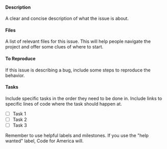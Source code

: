 #### Description

A clear and concise description of what the issue is about.

#### Files

A list of relevant files for this issue. This will help people navigate the project and offer some clues of where to start.

#### To Reproduce

If this issue is describing a bug, include some steps to reproduce the behavior.

#### Tasks

Include specific tasks in the order they need to be done in. Include links to specific lines of code where the task should happen at.

- [ ] Task 1
- [ ] Task 2
- [ ] Task 3

Remember to use helpful labels and milestones. If you use the "help wanted" label, Code for America will.
